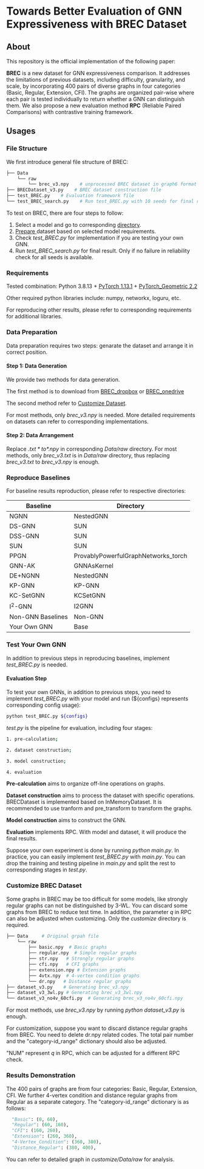 # Towards Better Evaluation of GNN Expressiveness with BREC Dataset

## About

This repository is the official implementation of the following paper:

**BREC**  is a new dataset for GNN expressiveness comparison.
It addresses the limitations of previous datasets, including difficulty, granularity, and scale, by incorporating
400 pairs of diverse graphs in four categories (Basic, Regular, Extension, CFI).
The graphs are organized pair-wise where each pair is tested individually to return whether a GNN can distinguish them. We also propose a new evaluation method **RPC** (Reliable Paired Comparisons) with contrastive training framework.

## Usages

### File Structure

We first introduce general file structure of BREC:

```bash
├── Data
    └── raw
        └── brec_v3.npy    # unprocessed BREC dataset in graph6 format
├── BRECDataset_v3.py    # BREC dataset construction file
├── test_BREC.py    # Evaluation framework file
└── test_BREC_search.py    # Run test_BREC.py with 10 seeds for final result
```

To test on BREC, there are four steps to follow:

1. Select a model and go to corresponding [directory](#directory).
2. [ Prepare ](#preparation) dataset based on selected model requirements.
3. Check *test_BREC.py* for implementation if you are testing your own GNN.
4. Run *test_BREC_search.py* for final result. Only if no failure in reliability check for all seeds is available.

### Requirements

Tested combination: Python 3.8.13 + [PyTorch 1.13.1](https://pytorch.org/get-started/previous-versions/) + [PyTorch_Geometric 2.2](https://pytorch-geometric.readthedocs.io/en/latest/notes/installation.html)

Other required python libraries include: numpy, networkx, loguru, etc.

For reproducing other results, please refer to corresponding requirements for additional libraries.

### <span id="preparation">Data Preparation</span>

Data preparation requires two steps: genarate the dataset and arrange it in correct position.

#### Step 1: Data Generation

We provide two methods for data generation.

The first method is to download from [BREC_dropbox](https://www.dropbox.com/sh/wecxxmrvu8oft4q/AADDKYLwqgvoHmfEJWDjalJ2a?dl=0) or [BREC_onedrive](https://1drv.ms/f/s!Au0PralNRmmxg33UL2ouvliC_ZYR?e=RQFZdT)

The second method refer to [Customize Dataset](#customize).

For most methods, only *brec_v3.npy* is needed. More detailed requirements on datasets can refer to corresponding implementations.

#### Step 2: Data Arrangement

Replace *$.txt* to *$.npy* in corresponding *Data/raw* directory.
For most methods, only *brec_v3.txt* is in *Data/raw* directory, thus replacing *brec_v3.txt* to *brec_v3.npy* is enough.

### <span id="directory">Reproduce Baselines</span>

For baseline results reproduction, please refer to respective directories:

| Baseline          | Directory                           |
| ----------------- | ----------------------------------- |
| NGNN              | NestedGNN                           |
| DS-GNN            | SUN                                 |
| DSS-GNN           | SUN                                 |
| SUN               | SUN                                 |
| PPGN              | ProvablyPowerfulGraphNetworks_torch |
| GNN-AK            | GNNAsKernel                         |
| DE+NGNN           | NestedGNN                           |
| KP-GNN            | KP-GNN                              |
| KC-SetGNN         | KCSetGNN                            |
| I$^2$-GNN         | I2GNN                               |
| Non-GNN Baselines | Non-GNN                             |
| Your Own GNN      | Base                                |

### Test Your Own GNN

In addition to previous steps in reproducing baselines, implement *test_BREC.py* is needed.

#### Evaluation Step

To test your own GNNs, in addition to previous steps, you need to implement *test_BREC.py* with your model and run (${configs} represents corresponding config usage):

```bash
python test_BREC.py ${configs}
```

*test.py* is the pipeline for evaluation, including four stages:

```bash
1. pre-calculation;

2. dataset construction;

3. model construction;

4. evaluation
```

**Pre-calculation** aims to organize off-line operations on graphs.

**Dataset construction** aims to process the dataset with specific operations. BRECDataset is implemented based on InMemoryDataset. It is recommended to use tranform and pre_transform to transform the graphs.

**Model construction** aims to construct the GNN.

**Evaluation** implements RPC. With model and dataset, it will produce the final results.

Suppose your own experiment is done by running *python main.py*. In practice, you can easily implement *test_BREC.py* with *main.py*. You can drop the training and testing pipeline in *main.py* and split the rest to corresponding stages in *test.py*.

### <span id="customize">Customize BREC Dataset</span>

Some graphs in BREC may be too difficult for some models, like strongly regular graphs can not be distinguished by 3-WL.
You can discard some graphs from BREC to reduce test time.
In addition, the parameter $q$ in RPC can also be adjusted when customizing. Only the *customize* directory is required.

```bash
├── Data     # Original grpah file
    └── raw
        ├── basic.npy  # Basic graphs
        ├── regular.npy  # Simple regular graphs
        ├── str.npy   # Strongly regular graphs
        ├── cfi.npy   # CFI graphs
        ├── extension.npy # Extension graphs
        ├── 4vtx.npy  # 4-vertex condition graphs
        └── dr.npy   # Distance regular graphs
├── dataset_v3.py    # Generating brec_v3.npy 
├── dataset_v3_3wl.py # Generating brec_v3_3wl.npy    
└── dataset_v3_no4v_60cfi.py  # Generating brec_v3_no4v_60cfi.npy
```

For most methods, use *brec_v3.npy* by running *python dataset_v3.py* is enough.

For customization, suppose you want to discard distance regular graphs from BREC. You need to delete dr.npy related codes. The total pair number and the "category-id_range" dictionary should also be adjusted.

"NUM" represent $q$ in RPC, which can be adjusted for a different RPC check.

### Results Demonstration

The 400 pairs of graphs are from four categories: Basic, Regular, Extension, CFI. We further  4-vertex condition and distance regular graphs from Regular as a separate category. The "category-id_range" dictionary is as follows:

```python
  "Basic": (0, 60),
  "Regular": (60, 160),
  "CFI": (160, 260),
  "Extension": (260, 360),
  "4-Vertex_Condition": (360, 380),
  "Distance_Regular": (380, 400),
```

You can refer to detailed graph in *customize/Data/raw* for analysis.
